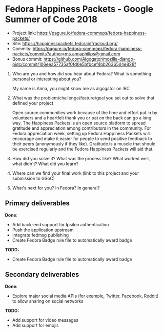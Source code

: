 # Fedora Happiness Packets - Google Summer of Code 2018

* Project link: https://pagure.io/fedora-commops/fedora-happiness-packets/
* Site: https://happinesspackets.fedorainfracloud.org/
* Commits: https://pagure.io/fedora-commops/fedora-happiness-packets/commits?author=ms.annaphilips@gmail.com
* Bonus commit:
https://github.com/Algogator/mozilla-django-oidc/commit/106eea57735af0fd0e5bfbcef4bb26365d4e828f

1. Who are you and how did you hear about Fedora?  What is something personal or interesting about you?

    My name is Anna, you might know me as algogator on IRC

2. What was the problem/challenge/feature/goal you set out to solve that defined your project.
    
    Open source communities work because of the time and effort put in by volunteers and a heartfelt thank you or pat on the back can go a long way. The Happiness Packets is an open source platform to spread gratitude and appreciation among contributors in the community. For Fedora appreciation week, setting up Fedora Happiness Packets will encourage and make it easier for people to send positive feedback to their peers (anonymously if they like). Gratitude is a muscle that should be exercised regularly and the Fedora Happiness Packets will aid that. 

3. How did you solve it?  What was the process like?  What worked well, what didn't?  What did you learn?

4. Where can we find your final work (link to this project and your submission to GSoC)

5. What's next for you? In Fedora? In general?

Primary deliverables
------
**Done:**
* Add back-end support for Ipsilon authentication
* Push the application upstream
* Integrate fedmsg publishing
* Create Fedora Badge rule file to automatically award badge

**TODO:**
* Create Fedora Badge rule file to automatically award badge

Secondary deliverables
------
**Done:**
* Explore major social media APIs (for example, Twitter, Facebook, Reddit) to allow sharing on social networks

**TODO:**
* Add support for video messages
* Add support for emojis


